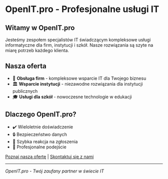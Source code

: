 # OpenIT.pro - Profesjonalne usługi IT

## Witamy w OpenIT.pro

Jesteśmy zespołem specjalistów IT świadczącym kompleksowe usługi informatyczne dla firm, instytucji i szkół. Nasze rozwiązania są szyte na miarę potrzeb każdego klienta.

## Nasza oferta

- 🏢 **Obsługa firm** - kompleksowe wsparcie IT dla Twojego biznesu
- 🏛️ **Wsparcie instytucji** - niezawodne rozwiązania dla instytucji publicznych
- 🎓 **Usługi dla szkół** - nowoczesne technologie w edukacji

## Dlaczego OpenIT.pro?

- ✔️ Wieloletnie doświadczenie
- 🔒 Bezpieczeństwo danych
- 🚀 Szybka reakcja na zgłoszenia
- 💼 Profesjonalne podejście

[Poznaj naszą ofertę](/oferta) | [Skontaktuj się z nami](/kontakt)

---

*OpenIT.pro - Twój zaufany partner w świecie IT*
